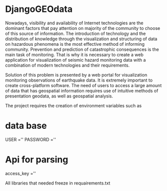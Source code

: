 # DjangoGEOdata
Nowadays, visibility and availability of Internet technologies are the dominant factors that pay attention on majority of the community to choose of this source of information. The introduction of technology and the distribution of knowledge through the visualization and structuring of data on hazardous phenomena is the most effective method of informing community. Prevention and prediction of catastrophic consequences is the main task of monitoring. That is why it is necessary to create a web application for visualization of seismic hazard monitoring data with a combination of modern technologies and their requirements.

Solution of this problem is presented by a web portal for visualization monitoring observations of earthquake data. It is extremely important to create cross-platform software. The need of users to access a large amount of data that has geospatial information requires  use of intuitive methods of presentation  geodata, as well as geospatial analysis.

The project requires the creation of environment variables such as
# data base
USER =''
PASSWORD =''
# Api for parsing
access_key =''

All libraries that needed freeze in requairements.txt
